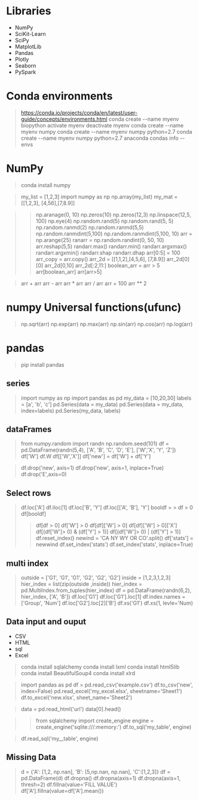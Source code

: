 # Libraries

+ NumPy
+ SciKit-Learn
+ SciPy
+ MatplotLib
+ Pandas
+ Plotly
+ Seaborn
+ PySpark

# Conda environments

> https://conda.io/projects/conda/en/latest/user-guide/concepts/environments.html
> conda create --name myenv biopython
> activate myenv
> deactivate myenv
> conda create --name myenv numpy
> conda create --name myenv numpy python=2.7
> conda create --name myenv numpy python=2.7 anaconda
> condas info --envs
> 
# NumPy

> conda install numpy

> my_list = [1,2,3]
> import numpy as np
> np.array(my_list)
> my_mat = [[1,2,3], [4,56],[7,8.9]]

>> np.aranage(0, 10)
> np.zeros(10)
> np.zeros(12,3)
> np.linspace(12,5, 100)
> np.eye(4)
>np.random.rand(5)
>np.random.rand(5, 5)
>np.random.ranmd(2)
>np.random.ranmd(5,5)
>np.random.ranmdint(5,100)
>np.random.ranmdint(5,100, 10)
> arr = np.arange(25)
> ranarr = np.random.randint(0, 50, 10)
> arr.reshap(5,5)
> randarr.max()
> randarr.min()
> randarr.argxmax()
> randarr.argxmin()
> randarr.shap
> randarr.dhap
> arr[0:5] = 100
> arr_copy = arr.copy()
> arr_2d = [[1,1,2],[4,5,6], [7,8.9]]
> arr_2d[0][0]
> arr_2d[0,10]
> arr_2d[:2,11:]
> boolean_arr = arr > 5
> arr[boolean_arr]
> arr[arr>5]

> arr + arr
> arr - arr
> arr * arr
> arr / arr
> arr + 100
> arr ** 2

# numpy Universal functions(ufunc)

> np.sqrt(arr)
> np.exp(arr)
> np.max(arr)
> np.sin(arr)
> np.cos(arr)
> np.log(arr)

# pandas
> pip install pandas


## series

> import numpy as np
> import pandas as pd
>  my_data  = [10,20,30]
> labels = [a', 'b', 'c']
> pd.Series(data = my_data)
> pd.Series(data = my_data, index=labels)
> pd.Series(my_data, labels)

## dataFrames

> from numpy.random import randn
> np.random.seed(101)
> df = pd.DataFrame(randn(5,4), ['A', 'B', 'C', 'D', 'E'], ['W','X', 'Y', 'Z'])
> df['W']
> df.W
> df[['W','X']]
> df['new'] = df['W'] + df['Y']

> df.drop('new', axis=1)
> df.drop('new', axis=1, inplace=True)
> df.drop('E',axis=0)

## Select rows

> df.loc['A']
> df.iloc[1]
> df.loc['B', 'Y']
> df.loc[['A', 'B'], 'Y']
> booldf = > df > 0
> df[booldf]
> >df[df > 0]
> df['W'] > 0
> df[df]['W'] > 0]
> df[df]['W'] > 0]['X']
> df[(df['W']> 0) & (df['Y'] > 1)]
> df[(df['W']> 0) | (df['Y'] > 1)]
> df.reset_index()
> newind = 'CA NY WY OR CO'.split()
> df['stats'] = newwind
> df.set_index('stats')
> df.set_index('stats', inplace=True)
> 

## multi index

> outside = ['G1', 'G1', 'G1', 'G2', 'G2', 'G2']
> inside = [1,2,3,1,2,3]
> hier_index = list(zip(outside ,inside))
> hier_index = pd.MultiIndex.from_tuples(hier_index)
> df = pd.DataFrame(randn(6,2), hier_index, ['A', 'B'])
> df.loc['G1']
> df.loc['G1'].loc[1]
> df.index.names = ['Group', 'Num']
> df.loc['G2'].loc[2]['B']
> df.xs('G1')
> df.xs(1, levle='Num)


## Data input and ouput

+ CSV
+ HTML
+ sql
+ Excel

> conda install sqlalchemy
> conda install lxml
> conda install html5lib
> conda install BeautifulSoup4
> conda install xlrd

> import pandas as pd
> df = pd.read_csv('example.csv')
> df.to_csv('new', index=False)
> pd.read_excel('my_excel.elsx', sheetname='Sheet1')
> df.to_excel('new.xlsx', sheet_name='Sheet2')

> data = pd.read_html('url')
> data[0].head()

>> from sqlalchemy import create_engine
> engine = create_engine('sqlite:///:memory:')
df.to_sql('my_table', engine)

> df.read_sql('my__table', engine)

## Missing Data

> d = {'A': [1,2, np.nan], 'B': [5,np.nan, np.nan], 'C':[1,2,3]}
> df = pd.DataFrame(d)
> df.dropna()
> df.dropna(axis=1)
> df.dropna(axis=1, thresh=2)
> df.fillna(value='FILL VALUE')
> df['A'].fillna(value=df['A'].mean())




